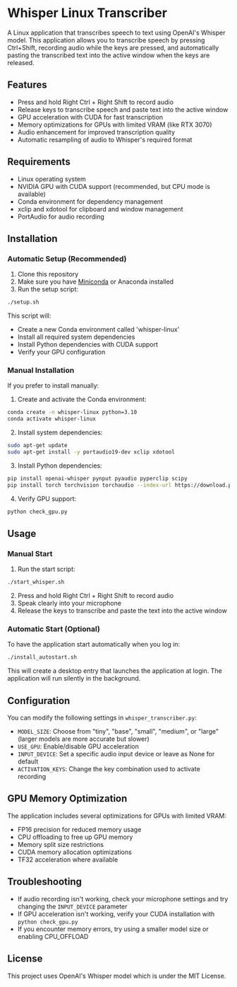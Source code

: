 # Whisper Linux Transcriber

A Linux application that transcribes speech to text using OpenAI's Whisper model. This application allows you to transcribe speech by pressing Ctrl+Shift, recording audio while the keys are pressed, and automatically pasting the transcribed text into the active window when the keys are released.

## Features

- Press and hold Right Ctrl + Right Shift to record audio
- Release keys to transcribe speech and paste text into the active window
- GPU acceleration with CUDA for fast transcription
- Memory optimizations for GPUs with limited VRAM (like RTX 3070)
- Audio enhancement for improved transcription quality
- Automatic resampling of audio to Whisper's required format

## Requirements

- Linux operating system
- NVIDIA GPU with CUDA support (recommended, but CPU mode is available)
- Conda environment for dependency management
- xclip and xdotool for clipboard and window management
- PortAudio for audio recording

## Installation

### Automatic Setup (Recommended)

1. Clone this repository
2. Make sure you have [Miniconda](https://docs.conda.io/en/latest/miniconda.html) or Anaconda installed
3. Run the setup script:

```bash
./setup.sh
```

This script will:
- Create a new Conda environment called 'whisper-linux'
- Install all required system dependencies
- Install Python dependencies with CUDA support
- Verify your GPU configuration

### Manual Installation

If you prefer to install manually:

1. Create and activate the Conda environment:

```bash
conda create -n whisper-linux python=3.10
conda activate whisper-linux
```

2. Install system dependencies:

```bash
sudo apt-get update
sudo apt-get install -y portaudio19-dev xclip xdotool
```

3. Install Python dependencies:

```bash
pip install openai-whisper pynput pyaudio pyperclip scipy
pip install torch torchvision torchaudio --index-url https://download.pytorch.org/whl/cu118
```

4. Verify GPU support:

```bash
python check_gpu.py
```

## Usage

### Manual Start

1. Run the start script:

```bash
./start_whisper.sh
```

2. Press and hold Right Ctrl + Right Shift to record audio
3. Speak clearly into your microphone
4. Release the keys to transcribe and paste the text into the active window

### Automatic Start (Optional)

To have the application start automatically when you log in:

```bash
./install_autostart.sh
```

This will create a desktop entry that launches the application at login. The application will run silently in the background.

## Configuration

You can modify the following settings in `whisper_transcriber.py`:

- `MODEL_SIZE`: Choose from "tiny", "base", "small", "medium", or "large" (larger models are more accurate but slower)
- `USE_GPU`: Enable/disable GPU acceleration
- `INPUT_DEVICE`: Set a specific audio input device or leave as None for default
- `ACTIVATION_KEYS`: Change the key combination used to activate recording

## GPU Memory Optimization

The application includes several optimizations for GPUs with limited VRAM:

- FP16 precision for reduced memory usage
- CPU offloading to free up GPU memory
- Memory split size restrictions
- CUDA memory allocation optimizations
- TF32 acceleration where available

## Troubleshooting

- If audio recording isn't working, check your microphone settings and try changing the `INPUT_DEVICE` parameter
- If GPU acceleration isn't working, verify your CUDA installation with `python check_gpu.py`
- If you encounter memory errors, try using a smaller model size or enabling CPU_OFFLOAD

## License

This project uses OpenAI's Whisper model which is under the MIT License. 